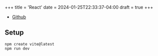 +++
title = 'React'
date = 2024-01-25T22:33:37-04:00
draft = true
+++

- [Github](https://github.com/yixianwang/my-react-app/commits/main/)

## Setup
```
npm create vite@latest
npm run dev
```
